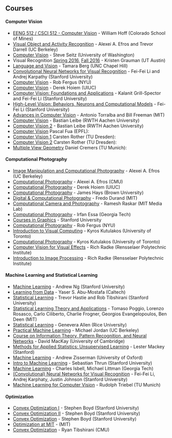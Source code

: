 ## Courses

#### Computer Vision

-   [EENG 512 / CSCI 512 - Computer Vision](http://inside.mines.edu/~whoff/courses/EENG512/) - William Hoff (Colorado School of Mines)
-   [Visual Object and Activity Recognition](https://sites.google.com/site/ucbcs29443/) - Alexei A. Efros and Trevor Darrell (UC Berkeley)
-   [Computer Vision](http://courses.cs.washington.edu/courses/cse455/12wi/) - Steve Seitz (University of Washington)
-   Visual Recognition [Spring 2016](http://vision.cs.utexas.edu/381V-spring2016/), [Fall 2016](http://vision.cs.utexas.edu/381V-fall2016/) - Kristen Grauman (UT Austin)
-   [Language and Vision](http://www.tamaraberg.com/teaching/Spring_15/) - Tamara Berg (UNC Chapel Hill)
-   [Convolutional Neural Networks for Visual Recognition](http://vision.stanford.edu/teaching/cs231n/) - Fei-Fei Li and Andrej Karpathy (Stanford University)
-   [Computer Vision](http://cs.nyu.edu/~fergus/teaching/vision/index.html) - Rob Fergus (NYU)
-   [Computer Vision](https://courses.engr.illinois.edu/cs543/sp2015/) - Derek Hoiem (UIUC)
-   [Computer Vision: Foundations and Applications](http://vision.stanford.edu/teaching/cs131_fall1415/index.html) - Kalanit Grill-Spector and Fei-Fei Li (Stanford University)
-   [High-Level Vision: Behaviors, Neurons and Computational Models](http://vision.stanford.edu/teaching/cs431_spring1314/) - Fei-Fei Li (Stanford University)
-   [Advances in Computer Vision](http://6.869.csail.mit.edu/fa15/) - Antonio Torralba and Bill Freeman (MIT)
-   [Computer Vision](http://www.vision.rwth-aachen.de/course/11/) - Bastian Leibe (RWTH Aachen University)
-   [Computer Vision 2](http://www.vision.rwth-aachen.de/course/9/) - Bastian Leibe (RWTH Aachen University)
-   [Computer Vision](http://klewel.com/conferences/epfl-computer-vision/) Pascal Fua (EPFL):
-   [Computer Vision 1](http://cvlab-dresden.de/courses/computer-vision-1/) Carsten Rother (TU Dresden):
-   [Computer Vision 2](http://cvlab-dresden.de/courses/CV2/) Carsten Rother (TU Dresden):
-   [Multiple View Geometry](https://youtu.be/RDkwklFGMfo?list=PLTBdjV_4f-EJn6udZ34tht9EVIW7lbeo4) Daniel Cremers (TU Munich):

#### Computational Photography

-   [Image Manipulation and Computational Photography](http://inst.eecs.berkeley.edu/~cs194-26/fa14/) - Alexei A. Efros (UC Berkeley)
-   [Computational Photography](http://graphics.cs.cmu.edu/courses/15-463/2012_fall/463.html) - Alexei A. Efros (CMU)
-   [Computational Photography](https://courses.engr.illinois.edu/cs498dh3/) - Derek Hoiem (UIUC)
-   [Computational Photography](http://cs.brown.edu/courses/csci1290/) - James Hays (Brown University)
-   [Digital & Computational Photography](http://stellar.mit.edu/S/course/6/sp12/6.815/) - Fredo Durand (MIT)
-   [Computational Camera and Photography](http://ocw.mit.edu/courses/media-arts-and-sciences/mas-531-computational-camera-and-photography-fall-2009/) - Ramesh Raskar (MIT Media Lab)
-   [Computational Photography](https://www.udacity.com/course/computational-photography--ud955) - Irfan Essa (Georgia Tech)
-   [Courses in Graphics](http://graphics.stanford.edu/courses/) - Stanford University
-   [Computational Photography](http://cs.nyu.edu/~fergus/teaching/comp_photo/index.html) - Rob Fergus (NYU)
-   [Introduction to Visual Computing](http://www.cs.toronto.edu/~kyros/courses/320/) - Kyros Kutulakos (University of Toronto)
-   [Computational Photography](http://www.cs.toronto.edu/~kyros/courses/2530/) - Kyros Kutulakos (University of Toronto)
-   [Computer Vision for Visual Effects](https://www.ecse.rpi.edu/~rjradke/cvfxcourse.html) - Rich Radke (Rensselaer Polytechnic Institute)
-   [Introduction to Image Processing](https://www.ecse.rpi.edu/~rjradke/improccourse.html) - Rich Radke (Rensselaer Polytechnic Institute)

#### Machine Learning and Statistical Learning

-   [Machine Learning](https://www.coursera.org/learn/machine-learning) - Andrew Ng (Stanford University)
-   [Learning from Data](https://work.caltech.edu/telecourse.html) - Yaser S. Abu-Mostafa (Caltech)
-   [Statistical Learning](https://class.stanford.edu/courses/HumanitiesandScience/StatLearning/Winter2015/about) - Trevor Hastie and Rob Tibshirani (Stanford University)
-   [Statistical Learning Theory and Applications](http://www.mit.edu/~9.520/fall14/) - Tomaso Poggio, Lorenzo Rosasco, Carlo Ciliberto, Charlie Frogner, Georgios Evangelopoulos, Ben Deen (MIT)
-   [Statistical Learning](http://www.stat.rice.edu/~gallen/stat640.html) - Genevera Allen (Rice University)
-   [Practical Machine Learning](http://www.cs.berkeley.edu/~jordan/courses/294-fall09/) - Michael Jordan (UC Berkeley)
-   [Course on Information Theory, Pattern Recognition, and Neural Networks](http://videolectures.net/course_information_theory_pattern_recognition/) - David MacKay (University of Cambridge)
-   [Methods for Applied Statistics: Unsupervised Learning](http://web.stanford.edu/~lmackey/stats306b/) - Lester Mackey (Stanford)
-   [Machine Learning](http://www.robots.ox.ac.uk/~az/lectures/ml/index.html) - Andrew Zisserman (University of Oxford)
-   [Intro to Machine Learning](https://www.udacity.com/course/intro-to-machine-learning--ud120) - Sebastian Thrun (Stanford University)
-   [Machine Learning](https://www.udacity.com/course/machine-learning--ud262) - Charles Isbell, Michael Littman (Georgia Tech)
-   [(Convolutional) Neural Networks for Visual Recognition](https://cs231n.github.io/) - Fei-Fei Li, Andrej Karphaty, Justin Johnson (Stanford University)
-   [Machine Learning for Computer Vision](https://youtu.be/QZmZFeZxEKI?list=PLTBdjV_4f-EIiongKlS9OKrBEp8QR47Wl) - Rudolph Triebel (TU Munich)

#### Optimization

-   [Convex Optimization I](http://stanford.edu/class/ee364a/) - Stephen Boyd (Stanford University)
-   [Convex Optimization II](http://stanford.edu/class/ee364b/) - Stephen Boyd (Stanford University)
-   [Convex Optimization](https://class.stanford.edu/courses/Engineering/CVX101/Winter2014/about) - Stephen Boyd (Stanford University)
-   [Optimization at MIT](http://optimization.mit.edu/classes.php) - (MIT)
-   [Convex Optimization](http://www.stat.cmu.edu/~ryantibs/convexopt/) - Ryan Tibshirani (CMU)